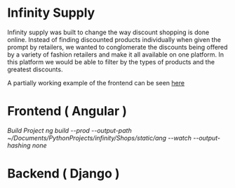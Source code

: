 # Infinity Supply
Infinity supply was built to change the way discount shopping is done online. Instead of finding discounted products individually when given the prompt by retailers, we wanted to conglomerate the discounts being offered by a variety of fashion retailers and make it all available on one platform. In this platform we would be able to filter by the types of products and the greatest discounts.

A partially working example of the frontend can be seen [here](https://www.infinity.supply)

# Frontend ( Angular )
*Build Project*
*ng build --prod --output-path ~/Documents/PythonProjects/infinity/Shops/static/ang  --watch --output-hashing none*

# Backend ( Django )
